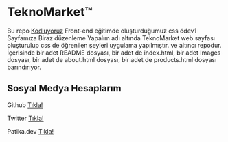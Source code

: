 # TeknoMarket™
Bu repo [Kodluyoruz](https://kodluyoruz.org/) Front-end eğitimde oluşturduğumuz css ödev1 Sayfamıza Biraz düzenleme Yapalım adı altında TeknoMarket web sayfası oluşturulup css de öğrenilen şeyleri uygulama yapılmıştır. ve altıncı repodur. İçerisinde bir adet README dosyası, bir adet de index.html, bir adet Images dosyası, bir adet de about.html dosyası, bir adet de products.html dosyası barındırıyor.

## Sosyal Medya Hesaplarım

Github [Tıkla!](https://github.com/denizersan)

Twitter [Tıkla!](https://www.twitter.com/in/dnzdev/)

Patika.dev [Tıkla!](https://app.patika.dev/denizersan)
